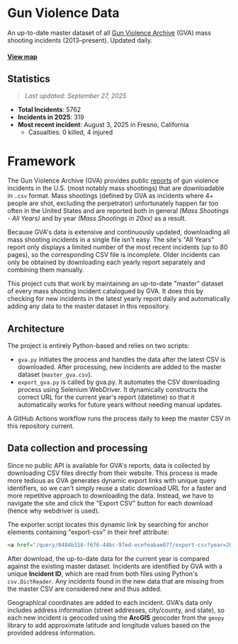 # Gun Violence Data
An up-to-date master dataset of all [Gun Violence Archive](https://www.gunviolencearchive.org/) (GVA) mass shooting incidents (2013–present). Updated daily.

#### [View map](https://dxzys.github.io/Gun-Violence-Data/map.html)

## Statistics
>*Last updated: September 27, 2025*
- **Total Incidents**: 5762
- **Incidents in 2025**: 319
- **Most recent incident**: August 3, 2025 in Fresno, California
  - Casualties: 0 killed, 4 injured

# Framework
The Gun Violence Archive (GVA) provides public [reports](https://www.gunviolencearchive.org/reports) of gun violence incidents in the U.S. (most notably mass shootings) that are downloadable in `.csv` format. Mass shootings (defined by GVA as incidents where 4+ people are shot, excluding the perpetrator) unfortunately happen far too often in the United States and are reported both in general *(Mass Shootings - All Years)* and by year *(Mass Shootings in 20xx)* as a result.

Because GVA's data is extensive and continuously updated, downloading all mass shooting incidents in a single file isn't easy. The site's "All Years" report only displays a limited number of the most recent incidents (up to 80 pages), so the corresponding CSV file is incomplete. Older incidents can only be obtained by downloading each yearly report separately and combining them manually.

This project cuts that work by maintaining an up-to-date "master" dataset of every mass shooting incident catalogued by GVA. It does this by checking for new incidents in the latest yearly report daily and automatically adding any data to the master dataset in this repository.

## Architecture
The project is entirely Python-based and relies on two scripts: 
- `gva.py` initiates the process and handles the data after the latest CSV is downloaded. After processing, new incidents are added to the master dataset (`master_gva.csv`).
- `export_gva.py` is called by gva.py. It automates the CSV downloading process using Selenium WebDriver. It dynamically constructs the correct URL for the current year's report (datetime) so that it automatically works for future years without needing manual updates.

A GitHub Actions workflow runs the process daily to keep the master CSV in this repository current.

## Data collection and processing
Since no public API is available for GVA's reports, data is collected by downloading CSV files directly from their website. This process is made more tedious as GVA generates dynamic export links with unique query identifiers, so we can't simply reuse a static download URL for a faster and more repetitive approach to downloading the data. Instead, we have to navigate the site and click the "Export CSV" button for each download (hence why webdriver is used).

The exporter script locates this dynamic link by searching for anchor elements containing "export-csv" in their href attribute:
```html
<a href="/query/0484b316-f676-44bc-97ed-ecefeabae077/export-csv?year=2025" class="button">Export as CSV</a>
```

After download, the up-to-date data for the current year is compared against the existing master dataset. Incidents are identified by GVA with a unique **Incident ID**, which are read from both files using Python's `csv.DictReader`. Any incidents found in the new data that are missing from the master CSV are considered new and thus added.

Geographical coordinates are added to each incident. GVA's data only includes address information (street addresses, city/county, and state), so each new incident is geocoded using the **ArcGIS** geocoder from the `geopy` library to add approximate latitude and longitude values based on the provided address information.
